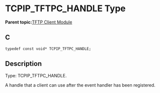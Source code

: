 # TCPIP\_TFTPC\_HANDLE Type

**Parent topic:**[TFTP Client Module](GUID-5AE30EFB-7B7C-4B4E-8BCF-FAB8D8FB9A89.md)

## C

```
typedef const void* TCPIP_TFTPC_HANDLE;
```

## Description

Type: TCPIP\_TFTPC\_HANDLE.

A handle that a client can use after the event handler has been registered.

